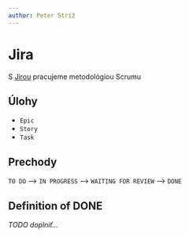 ```yaml
---
author: Peter Stríž
---
```


# Jira

S [Jirou](https://smartbrew.atlassian.net/jira/software/projects/SB/boards/1) pracujeme metodológiou Scrumu

## Úlohy

- `Epic`
- `Story`
- `Task`

## Prechody

`TO DO` --> `IN PROGRESS` --> `WAITING FOR REVIEW` --> `DONE`

## Definition of DONE

_TODO doplniť..._
